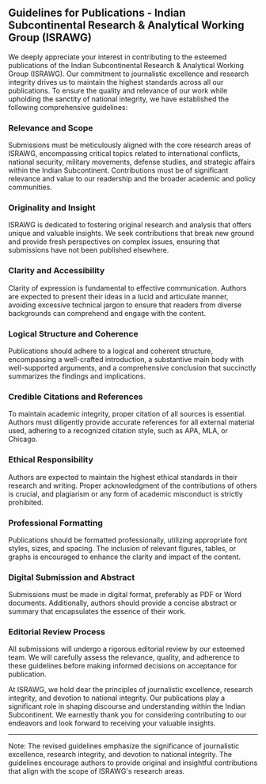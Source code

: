 ## Guidelines for Publications - Indian Subcontinental Research & Analytical Working Group (ISRAWG)

We deeply appreciate your interest in contributing to the esteemed publications of the Indian Subcontinental Research & Analytical Working Group (ISRAWG). Our commitment to journalistic excellence and research integrity drives us to maintain the highest standards across all our publications. To ensure the quality and relevance of our work while upholding the sanctity of national integrity, we have established the following comprehensive guidelines:

### Relevance and Scope

Submissions must be meticulously aligned with the core research areas of ISRAWG, encompassing critical topics related to international conflicts, national security, military movements, defense studies, and strategic affairs within the Indian Subcontinent. Contributions must be of significant relevance and value to our readership and the broader academic and policy communities.

### Originality and Insight

ISRAWG is dedicated to fostering original research and analysis that offers unique and valuable insights. We seek contributions that break new ground and provide fresh perspectives on complex issues, ensuring that submissions have not been published elsewhere.

### Clarity and Accessibility

Clarity of expression is fundamental to effective communication. Authors are expected to present their ideas in a lucid and articulate manner, avoiding excessive technical jargon to ensure that readers from diverse backgrounds can comprehend and engage with the content.

### Logical Structure and Coherence

Publications should adhere to a logical and coherent structure, encompassing a well-crafted introduction, a substantive main body with well-supported arguments, and a comprehensive conclusion that succinctly summarizes the findings and implications.

### Credible Citations and References

To maintain academic integrity, proper citation of all sources is essential. Authors must diligently provide accurate references for all external material used, adhering to a recognized citation style, such as APA, MLA, or Chicago.

### Ethical Responsibility

Authors are expected to maintain the highest ethical standards in their research and writing. Proper acknowledgment of the contributions of others is crucial, and plagiarism or any form of academic misconduct is strictly prohibited.

### Professional Formatting

Publications should be formatted professionally, utilizing appropriate font styles, sizes, and spacing. The inclusion of relevant figures, tables, or graphs is encouraged to enhance the clarity and impact of the content.

### Digital Submission and Abstract

Submissions must be made in digital format, preferably as PDF or Word documents. Additionally, authors should provide a concise abstract or summary that encapsulates the essence of their work.

### Editorial Review Process

All submissions will undergo a rigorous editorial review by our esteemed team. We will carefully assess the relevance, quality, and adherence to these guidelines before making informed decisions on acceptance for publication.

At ISRAWG, we hold dear the principles of journalistic excellence, research integrity, and devotion to national integrity. Our publications play a significant role in shaping discourse and understanding within the Indian Subcontinent. We earnestly thank you for considering contributing to our endeavors and look forward to receiving your valuable insights.

---
Note: The revised guidelines emphasize the significance of journalistic excellence, research integrity, and devotion to national integrity. The guidelines encourage authors to provide original and insightful contributions that align with the scope of ISRAWG's research areas.
